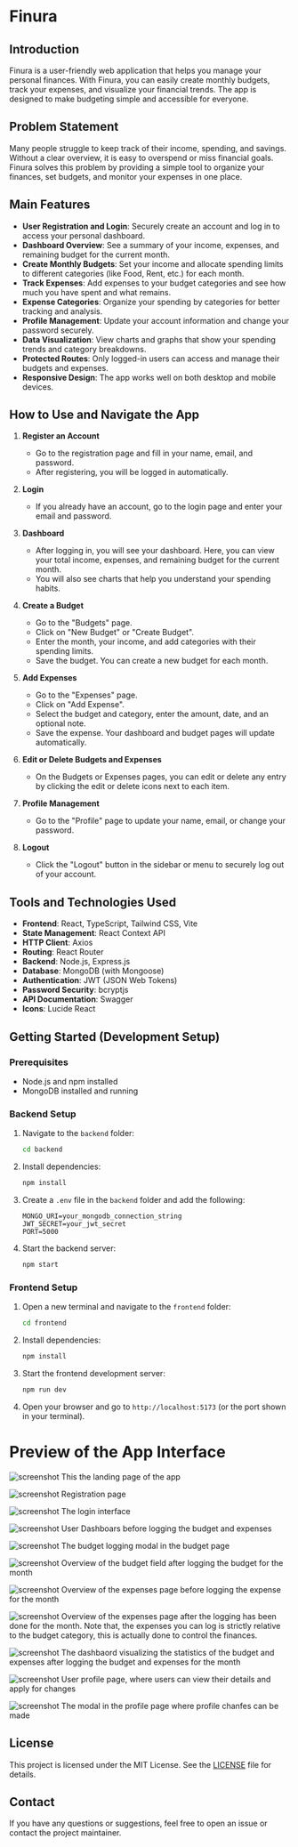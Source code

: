 # Finura

## Introduction
Finura is a user-friendly web application that helps you manage your personal finances. With Finura, you can easily create monthly budgets, track your expenses, and visualize your financial trends. The app is designed to make budgeting simple and accessible for everyone.

## Problem Statement
Many people struggle to keep track of their income, spending, and savings. Without a clear overview, it is easy to overspend or miss financial goals. Finura solves this problem by providing a simple tool to organize your finances, set budgets, and monitor your expenses in one place.

## Main Features

- **User Registration and Login**: Securely create an account and log in to access your personal dashboard.
- **Dashboard Overview**: See a summary of your income, expenses, and remaining budget for the current month.
- **Create Monthly Budgets**: Set your income and allocate spending limits to different categories (like Food, Rent, etc.) for each month.
- **Track Expenses**: Add expenses to your budget categories and see how much you have spent and what remains.
- **Expense Categories**: Organize your spending by categories for better tracking and analysis.
- **Profile Management**: Update your account information and change your password securely.
- **Data Visualization**: View charts and graphs that show your spending trends and category breakdowns.
- **Protected Routes**: Only logged-in users can access and manage their budgets and expenses.
- **Responsive Design**: The app works well on both desktop and mobile devices.

## How to Use and Navigate the App

1. **Register an Account**
   - Go to the registration page and fill in your name, email, and password.
   - After registering, you will be logged in automatically.

2. **Login**
   - If you already have an account, go to the login page and enter your email and password.

3. **Dashboard**
   - After logging in, you will see your dashboard. Here, you can view your total income, expenses, and remaining budget for the current month.
   - You will also see charts that help you understand your spending habits.

4. **Create a Budget**
   - Go to the "Budgets" page.
   - Click on "New Budget" or "Create Budget".
   - Enter the month, your income, and add categories with their spending limits.
   - Save the budget. You can create a new budget for each month.

5. **Add Expenses**
   - Go to the "Expenses" page.
   - Click on "Add Expense".
   - Select the budget and category, enter the amount, date, and an optional note.
   - Save the expense. Your dashboard and budget pages will update automatically.

6. **Edit or Delete Budgets and Expenses**
   - On the Budgets or Expenses pages, you can edit or delete any entry by clicking the edit or delete icons next to each item.

7. **Profile Management**
   - Go to the "Profile" page to update your name, email, or change your password.

8. **Logout**
   - Click the "Logout" button in the sidebar or menu to securely log out of your account.

## Tools and Technologies Used

- **Frontend**: React, TypeScript, Tailwind CSS, Vite
- **State Management**: React Context API
- **HTTP Client**: Axios
- **Routing**: React Router
- **Backend**: Node.js, Express.js
- **Database**: MongoDB (with Mongoose)
- **Authentication**: JWT (JSON Web Tokens)
- **Password Security**: bcryptjs
- **API Documentation**: Swagger
- **Icons**: Lucide React

## Getting Started (Development Setup)

### Prerequisites
- Node.js and npm installed
- MongoDB installed and running

### Backend Setup
1. Navigate to the `backend` folder:
   ```bash
   cd backend
   ```
2. Install dependencies:
   ```bash
   npm install
   ```
3. Create a `.env` file in the `backend` folder and add the following:
   ```env
   MONGO_URI=your_mongodb_connection_string
   JWT_SECRET=your_jwt_secret
   PORT=5000
   ```
4. Start the backend server:
   ```bash
   npm start
   ```

### Frontend Setup
1. Open a new terminal and navigate to the `frontend` folder:
   ```bash
   cd frontend
   ```
2. Install dependencies:
   ```bash
   npm install
   ```
3. Start the frontend development server:
   ```bash
   npm run dev
   ```
4. Open your browser and go to `http://localhost:5173` (or the port shown in your terminal).

# Preview of the App Interface 

![screenshot](/frontend/public/screenshot/screencapture-finuura-vercel-app-2025-07-20-17_57_02.png)
This the landing page of the app

![screenshot](/frontend/public/screenshot/screencapture-finuura-vercel-app-register-2025-07-20-17_57_42.png)
Registration page

![screenshot](/frontend/public/screenshot/screencapture-finuura-vercel-app-login-2025-07-20-17_58_18.png)
The login interface 

![screenshot](/frontend/public/screenshot/screencapture-finuura-vercel-app-2025-07-20-17_58_30.png)
User Dashboars before logging the budget and expenses

![screenshot](/frontend/public/screenshot/screencapture-finuura-vercel-app-budgets-2025-07-20-18_00_52.png)
The budget logging modal in the budget page

![screenshot](/frontend/public/screenshot/screencapture-finuura-vercel-app-budgets-2025-07-20-18_01_41.png)
Overview of the budget field after logging the budget for the month

![screenshot](/frontend/public/screenshot/screencapture-finuura-vercel-app-expenses-2025-07-20-18_02_19.png)
Overview of the expenses page before logging the expense for the month 

![screenshot](/frontend/public/screenshot/screencapture-finuura-vercel-app-expenses-2025-07-20-18_06_11.png)
Overview of the expenses page after the logging has been done for the month. Note that, the expenses you can log is strictly relative to the budget category, this is actually done to control the finances.

![screenshot](/frontend/public/screenshot/screencapture-finuura-vercel-app-2025-07-20-18_08_01%20(1).png)
The dashbaord visualizing the statistics of the budget and expenses after logging the budget and expenses for the month

![screenshot](/frontend/public/screenshot/screencapture-finuura-vercel-app-profile-2025-07-20-18_06_25.png)
User profile page, where users can view their details and apply for changes

![screenshot](/frontend/public/screenshot/screencapture-finuura-vercel-app-profile-2025-07-20-18_06_40.png)
The modal in the profile page where profile chanfes can be made 


## License
This project is licensed under the MIT License. See the [LICENSE](./LICENSE) file for details.

## Contact
If you have any questions or suggestions, feel free to open an issue or contact the project maintainer. 